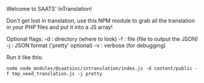 Welcome to SAATS' InTranslation!

Don't get lost in translation, use this NPM module to grab all the translation in your PHP files and put it into a JS array!

Optional flags:
    -d : directory (where to look)
    -f : file (file to output the JSON)
    -j : JSON format ('pretty' optional)
	-v : verbose (for debugging)

Run it like this:

    node node_modules/@saatsinc/intranslation/index.js -d content/public -f tmp_need_translation.js -j pretty
